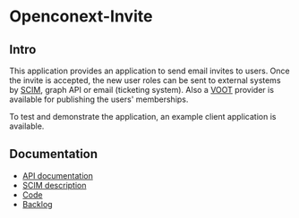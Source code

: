 # Openconext-Invite

## Intro

This application provides an application to send email invites to users.
Once the invite is accepted, the new user roles can be sent to external systems
by [SCIM](https://datatracker.ietf.org/doc/html/rfc7643#section-4.1), graph API
or email (ticketing system). Also a
[VOOT](https://wiki.geant.org/display/gn3pjra3/VOOT+specifications) provider is
available for publishing the users' memberships.

To test and demonstrate the application, an example client application is available.

## Documentation

- [API documentation](./api/)
- [SCIM description](./SCIM/)
- [Code](https://github.com/OpenConext/OpenConext-Invite/)
- [Backlog](https://www.pivotaltracker.com/n/projects/2641889)
